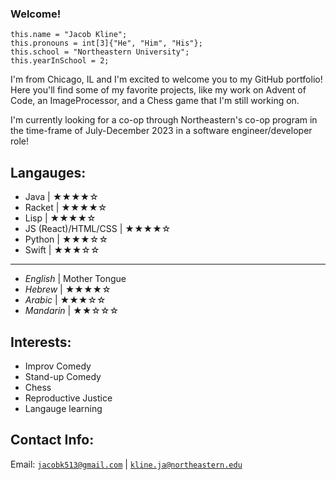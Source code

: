 ### Welcome!

```
this.name = "Jacob Kline";
this.pronouns = int[3]{"He", "Him", "His"};
this.school = "Northeastern University";
this.yearInSchool = 2;
```

I'm from Chicago, IL and I'm excited to welcome you to my GitHub portfolio! Here you'll find some of my favorite projects, like my work on Advent of Code, an ImageProcessor, and a Chess game that I'm still working on.

I'm currently looking for a co-op through Northeastern's co-op program in the time-frame of July-December 2023 in a software engineer/developer role!

## Langauges:
- Java | ★★★★☆
- Racket | ★★★★☆
- Lisp | ★★★★☆
- JS (React)/HTML/CSS | ★★★★☆
- Python | ★★★☆☆
- Swift | ★★★☆☆
-----------------------------
- *English* | Mother Tongue
- *Hebrew* | ★★★★☆
- *Arabic* | ★★★☆☆
- *Mandarin* | ★★☆☆☆

## Interests:

- Improv Comedy
- Stand-up Comedy
- Chess
- Reproductive Justice
- Langauge learning

## Contact Info:

Email: [`jacobk513@gmail.com`](mailto:jacobk513@gmail.com) | [`kline.ja@northeastern.edu`](mailto:kline.ja@northeastern.edu)

